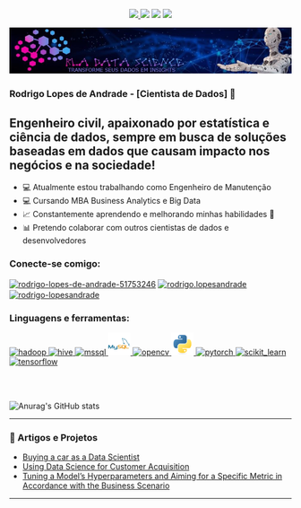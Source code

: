 <p align="center">
    <a href="https://medium.com/rodrigo-lopesandrade" alt="Contributors">
        <img src="https://img.shields.io/badge/rla-datascience-yellow" />
    </a>
   <img src="http://views.whatilearened.today/views/github/Rodrigo-Lopes-de-Andrade/views.svg"/> <a href="https://github.com/Rodrigo-Lopes-de-Andrade/"><img src="https://img.shields.io/github/followers/Rodrigo-Lopes-de-Andrade?color=%234CC61E&label=GitHub%20Followers%20%3A"/></a> 
    <img src="https://img.shields.io/badge/Back End-Python/R/Power BI-f55247"/>
</p>

<p align="left">
  <img src="https://raw.githubusercontent.com/Rodrigo-Lopes-de-Andrade/Portifolio_Rodrigo_Andrade/main/LOGORLA.JPG" >
</p>

### Rodrigo Lopes de Andrade - [Cientista de Dados] 👋

## Engenheiro civil, apaixonado por estatística e ciência de dados, sempre em busca de soluções baseadas em dados que causam impacto nos negócios e na sociedade!

- 💻 Atualmente estou trabalhando como Engenheiro de Manutenção
- 💻 Cursando MBA Business Analytics e Big Data
- 📈 Constantemente aprendendo e melhorando minhas habilidades 🤣
- 📊 Pretendo colaborar com outros cientistas de dados e desenvolvedores
</p>

### Conecte-se comigo:

<p align="left">
<a href="https://linkedin.com/in/rodrigo-lopes-de-andrade-51753246" target="blank"><img align="center" src="https://raw.githubusercontent.com/rahuldkjain/github-profile-readme-generator/master/src/images/icons/Social/linked-in-alt.svg" alt="rodrigo-lopes-de-andrade-51753246" height="30" width="40" /></a>
<a href="https://instagram.com/rodrigo.lopesandrade" target="blank"><img align="center" src="https://raw.githubusercontent.com/rahuldkjain/github-profile-readme-generator/master/src/images/icons/Social/instagram.svg" alt="rodrigo.lopesandrade" height="30" width="40" /></a>
<a href="https://medium.com/rodrigo-lopesandrade" target="blank"><img align="center" src="https://raw.githubusercontent.com/rahuldkjain/github-profile-readme-generator/master/src/images/icons/Social/medium.svg" alt="rodrigo-lopesandrade" height="30" width="40" /></a>
</p>

### Linguagens e ferramentas:

<p align="left"> <a href="https://hadoop.apache.org/" target="_blank"> <img src="https://www.vectorlogo.zone/logos/apache_hadoop/apache_hadoop-icon.svg" alt="hadoop" width="40" height="40"/> </a> <a href="https://hive.apache.org/" target="_blank"> <img src="https://www.vectorlogo.zone/logos/apache_hive/apache_hive-icon.svg" alt="hive" width="40" height="40"/> </a> <a href="https://www.microsoft.com/en-us/sql-server" target="_blank"> <img src="https://www.svgrepo.com/show/303229/microsoft-sql-server-logo.svg" alt="mssql" width="40" height="40"/> </a> <a href="https://www.mysql.com/" target="_blank"> <img src="https://raw.githubusercontent.com/devicons/devicon/master/icons/mysql/mysql-original-wordmark.svg" alt="mysql" width="40" height="40"/> </a> <a href="https://opencv.org/" target="_blank"> <img src="https://www.vectorlogo.zone/logos/opencv/opencv-icon.svg" alt="opencv" width="40" height="40"/> </a> <a href="https://www.python.org" target="_blank"> <img src="https://raw.githubusercontent.com/devicons/devicon/master/icons/python/python-original.svg" alt="python" width="40" height="40"/> </a> <a href="https://pytorch.org/" target="_blank"> <img src="https://www.vectorlogo.zone/logos/pytorch/pytorch-icon.svg" alt="pytorch" width="40" height="40"/> </a> <a href="https://scikit-learn.org/" target="_blank"> <img src="https://upload.wikimedia.org/wikipedia/commons/0/05/Scikit_learn_logo_small.svg" alt="scikit_learn" width="40" height="40"/> </a> <a href="https://www.tensorflow.org" target="_blank"> <img src="https://www.vectorlogo.zone/logos/tensorflow/tensorflow-icon.svg" alt="tensorflow" width="40" height="40"/> </a> </p>

<br />
<br />

![Anurag's GitHub stats](https://github-readme-stats.vercel.app/api?username=Rodrigo-Lopes-de-Andrade&theme=radical&show_icons=true)

---

### 📕 Artigos e Projetos 

<!-- BLOG-POST-LIST:START -->
* [Buying a car as a Data Scientist](https://towardsdatascience.com/buying-a-car-as-a-data-scientist-5a2f9f340292) 
* [Using Data Science for Customer Acquisition](https://towardsdatascience.com/using-data-science-for-customer-acquisition-2001525792f)
* [Tuning a Model’s Hyperparameters and Aiming for a Specific Metric in Accordance with the Business Scenario](https://towardsdatascience.com/tuning-a-models-hyperparameters-and-aiming-for-a-specific-metric-in-accordance-with-the-business-3c47d534ed3b)




<!-- BLOG-POST-LIST:END -->

---



[medium]: https://medium.com/rodrigo-lopesandrade
[linkedin]: https://www.linkedin.com/in/rodrigo-lopes-de-andrade-51753246/
[instagram]: https://www.instagram.com/rodrigo.lopesandrade
